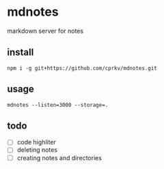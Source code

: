 # mdnotes

markdown server for notes

## install

```
npm i -g git+https://github.com/cprkv/mdnotes.git
```

## usage

```
mdnotes --listen=3000 --storage=.
```

## todo

- [ ] code highliter
- [ ] deleting notes
- [ ] creating notes and directories
